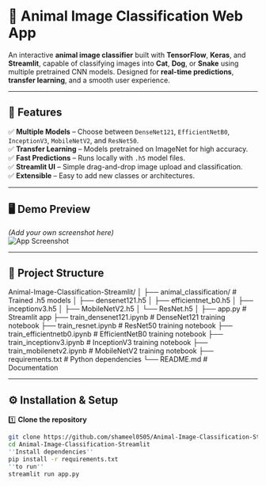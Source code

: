 # 🐾 Animal Image Classification Web App

An interactive **animal image classifier** built with **TensorFlow**, **Keras**, and **Streamlit**, capable of classifying images into **Cat**, **Dog**, or **Snake** using multiple pretrained CNN models. Designed for **real-time predictions**, **transfer learning**, and a smooth user experience.

---

## 🚀 Features
✅ **Multiple Models** – Choose between `DenseNet121`, `EfficientNetB0`, `InceptionV3`, `MobileNetV2`, and `ResNet50`.  
✅ **Transfer Learning** – Models pretrained on ImageNet for high accuracy.  
✅ **Fast Predictions** – Runs locally with `.h5` model files.  
✅ **Streamlit UI** – Simple drag-and-drop image upload and classification.  
✅ **Extensible** – Easy to add new classes or architectures.

---

## 🖥️ Demo Preview
*(Add your own screenshot here)*  
![App Screenshot](demo_screenshot.png)

---

## 📂 Project Structure

Animal-Image-Classification-Streamlit/
│
├── animal_classification/         # Trained .h5 models
│   ├── densenet121.h5
│   ├── efficientnet_b0.h5
│   ├── inceptionv3.h5
│   ├── MobileNetV2.h5
│   └── ResNet.h5
│
├── app.py                          # Streamlit app
├── train_densenet121.ipynb         # DenseNet121 training notebook
├── train_resnet.ipynb              # ResNet50 training notebook
├── train_efficientnetb0.ipynb      # EfficientNetB0 training notebook
├── train_inceptionv3.ipynb         # InceptionV3 training notebook
├── train_mobilenetv2.ipynb         # MobileNetV2 training notebook
├── requirements.txt                # Python dependencies
└── README.md                       # Documentation

---

## ⚙️ Installation & Setup
1️⃣ **Clone the repository**
```bash
git clone https://github.com/shameel0505/Animal-Image-Classification-Streamlit.git
cd Animal-Image-Classification-Streamlit
''Install dependencies''
pip install -r requirements.txt
''to run''
streamlit run app.py